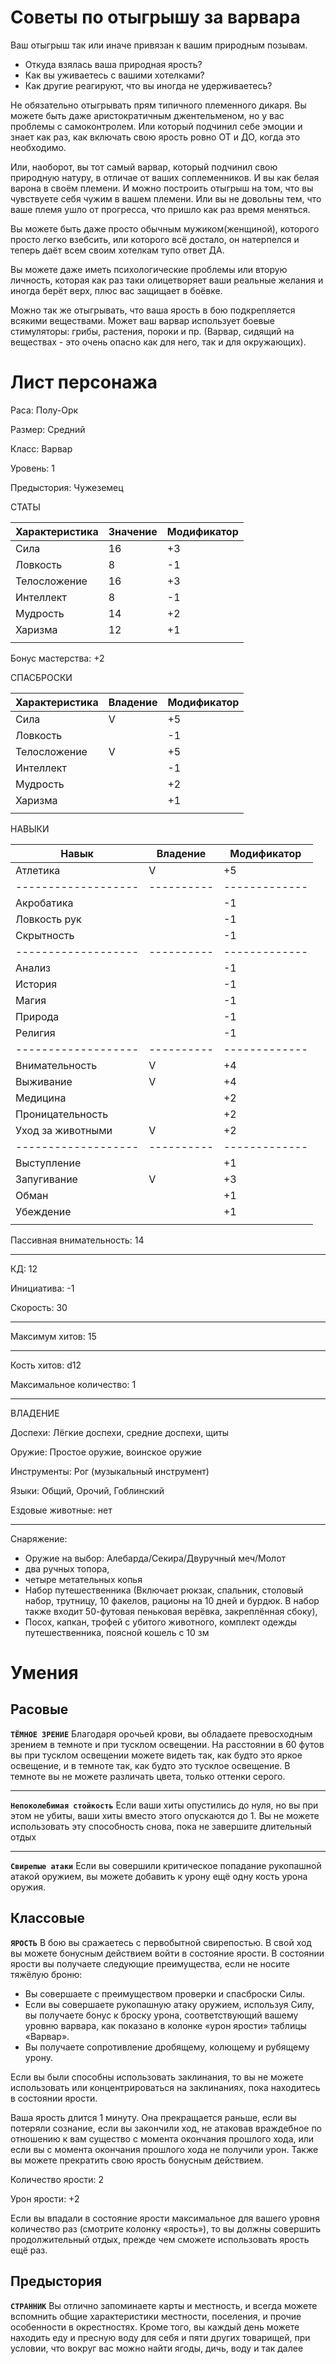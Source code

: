 # Советы по отыгрышу за варвара
Ваш отыгрыш так или иначе привязан к вашим природным позывам.
* Откуда взялась ваша природная ярость?
* Как вы уживаетесь с вашими хотелками?
* Как другие реагируют, что вы иногда не удерживаетесь?

Не обязательно отыгрывать прям типичного племенного дикаря. Вы можете быть даже аристократичным джентельменом, но у вас проблемы с самоконтролем. Или который подчинил себе эмоции и знает как раз, как включать свою ярость ровно ОТ и ДО, когда это необходимо.

Или, наоборот, вы тот самый варвар, который подчинил свою природную натуру, в отличае от ваших соплеменников. И вы как белая варона в своём племени. И можно построить отыгрыш на том, что вы чувствуете себя чужим в вашем племени. Или вы не довольны тем, что ваше племя ушло от прогресса, что пришло как раз время меняться.

Вы можете быть даже просто обычным мужиком(женщиной), которого просто легко взебсить, или которого всё достало, он натерпелся и теперь даёт всем своим хотелкам тупо ответ ДА.

Вы можете даже иметь психологические проблемы или вторую личность, которая как раз таки олицетворяет ваши реальные желания и иногда берёт верх, плюс вас защищает в боёвке.

Можно так же отыгрывать, что ваша ярость в бою подкрепляется всякими веществами. Может ваш варвар использует боевые стимуляторы: грибы, растения, пороки и пр. (Варвар, сидящий на веществах - это очень опасно как для него, так и для окружающих).

# Лист персонажа
Раса: Полу-Орк

Размер: Средний

Класс: Варвар

Уровень: 1

Предыстория: Чужеземец

СТАТЫ

| Характеристика | Значение | Модификатор |
|----------------|----------|-------------|
| Сила           |     16   |      +3     | +2
| Ловкость       |     8    |      -1     |
| Телосложение   |     16   |      +3     | +1
| Интеллект      |     8    |      -1     |
| Мудрость       |     14   |      +2     |
| Харизма        |     12   |      +1     |
|                |          |             |

Бонус мастерства: +2

СПАСБРОСКИ

| Характеристика | Владение | Модификатор |
|----------------|----------|-------------|
| Сила           |    V     |      +5     |
| Ловкость       |          |      -1     |
| Телосложение   |    V     |      +5     |
| Интеллект      |          |      -1     |
| Мудрость       |          |      +2     |
| Харизма        |          |      +1     |
|                |          |             |

НАВЫКИ

| Навык             | Владение | Модификатор |
|-------------------|----------|-------------|
| Атлетика          |     V    |     +5      |
|-------------------|----------|-------------|
| Акробатика        |          |     -1      |
| Ловкость рук      |          |     -1      |
| Скрытность        |          |     -1      |
|-------------------|----------|-------------|
| Анализ            |          |     -1      |
| История           |          |     -1      |
| Магия             |          |     -1      |
| Природа           |          |     -1      |
| Религия           |          |     -1      |
|-------------------|----------|-------------|
| Внимательность    |     V    |     +4      |
| Выживание         |     V    |     +4      |
| Медицина          |          |     +2      |
| Проницательность  |          |     +2      |
| Уход за животными |     V    |     +2      |
|-------------------|----------|-------------|
| Выступление       |          |     +1      |
| Запугивание       |     V    |     +3      |
| Обман             |          |     +1      |
| Убеждение         |          |     +1      |
|                   |          |             |

Пассивная внимательность: 14

------------

КД: 12

Инициатива: -1

Скорость: 30

------------

Максимум хитов: 15

------------

Кость хитов: d12

Максимальное количество: 1

------------

ВЛАДЕНИЕ

Доспехи: Лёгкие доспехи, средние доспехи, щиты

Оружие: Простое оружие, воинское оружие 

Инструменты: Рог (музыкальный инструмент)

Языки: Общий, Орочий, Гоблинский

Ездовые животные: нет

------------

Снаряжение: 
+ Оружие на выбор: Алебарда/Секира/Двуручный меч/Молот
+ два ручных топора,
+ четыре метательных копья
+ Набор путешественника (Включает рюкзак, спальник, столовый набор, трутницу, 10 факелов, рационы на 10 дней и бурдюк. В набор также входит 50-футовая пеньковая верёвка, закреплённая сбоку),
+ Посох, капкан, трофей с убитого животного, комплект одежды путешественника, поясной кошель с 10 зм


# Умения
## Расовые
**`ТЁМНОЕ ЗРЕНИЕ`** 
Благодаря орочьей крови, вы обладаете превосходным зрением в темноте и при тусклом освещении. На расстоянии в 60 футов вы при тусклом освещении можете видеть так, как будто это яркое освещение, и в темноте так, как будто это тусклое освещение. В темноте вы не можете различать цвета, только оттенки серого.

------------

**`Непоколебимая стойкость`** Если ваши хиты опустились до нуля, но вы при этом не убиты, ваши хиты вместо этого опускаются до 1. Вы не можете использовать эту способность снова, пока не завершите длительный отдых

------------

**`Свирепые атаки`** Если вы совершили критическое попадание рукопашной атакой оружием, вы можете добавить к урону ещё одну кость урона оружия. 

## Классовые
**`ЯРОСТЬ`** В бою вы сражаетесь с первобытной свирепостью. В свой ход вы можете бонусным действием войти в состояние ярости.
В состоянии ярости вы получаете следующие преимущества, если не носите тяжёлую броню: 
* Вы совершаете с преимуществом проверки и спасброски Силы.
* Если вы совершаете рукопашную атаку оружием, используя Силу, вы получаете бонус к броску урона, соответствующий вашему уровню варвара, как показано в колонке «урон ярости» таблицы «Варвар». 
* Вы получаете сопротивление дробящему, колющему и рубящему урону. 

Если вы были способны использовать заклинания, то вы не можете использовать или концентрироваться на заклинаниях, пока находитесь в состоянии ярости. 

Ваша ярость длится 1 минуту. Она прекращается раньше, если вы потеряли сознание, если вы закончили ход, не атаковав враждебное по отношению к вам существо с момента окончания прошлого хода, или если вы с момента окончания прошлого хода не получили урон. Также вы можете прекратить свою ярость бонусным действием.

Количество ярости: 2

Урон ярости: +2

Если вы впадали в состояние ярости максимальное для вашего уровня количество раз (смотрите колонку «ярость»), то вы должны совершить продолжительный отдых, прежде чем сможете использовать ярость ещё раз.

## Предыстория
**`СТРАННИК`**
Вы отлично запоминаете карты и местность, и всегда можете вспомнить общие характеристики местности, поселения, и прочие особенности в окрестностях. Кроме того, вы каждый день можете находить еду и пресную воду для себя и пяти других товарищей, при условии, что вокруг вас можно найти ягоды, дичь, воду и так далее
